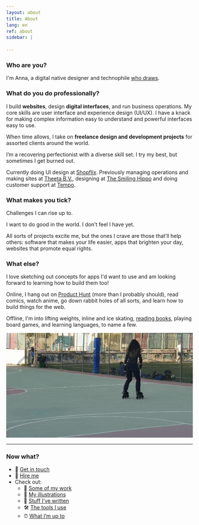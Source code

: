```yaml
---
layout: about
title: About
lang: en
ref: about
sidebar: | 

---
```

### Who are you?

I'm Anna, a digital native designer and technophile [who draws](/{{page.lang}}/graphics).

### What do you do professionally?

I build **websites**, design **digital interfaces**, and run business operations. My core skills are user interface and experience design (UI/UX). I have a knack for making complex information easy to understand and powerful interfaces easy to use.

When time allows, I take on **freelance design and development projects** for assorted clients around the world.

I’m a recovering perfectionist with a diverse skill set. I try my best, but sometimes I get burned out.

Currently doing UI design at [Shopflix﻿](https://shopflix.gr/). Previously managing operations and making sites at [Theeta B.V.](https://theeta.nl), designing at [The Smiling Hippo](https://thesmilinghippo.com) and doing customer support at [Tempo](https://www.yourtempo.co/).

### What makes you tick?

Challenges I can rise up to.

I want to do good in the world. I don’t feel I have yet.

All sorts of projects excite me, but the ones I crave are those that’ll help others: software that makes your life easier, apps that brighten your day, websites that promote equal rights.

### What else?

I love sketching out concepts for apps I'd want to use and am looking forward to learning how to build them too! 

Online, I hang out on [Product Hunt](https://www.producthunt.com/@anna_0x) (more than I probably should), read comics, watch anime, go down rabbit holes of all sorts, and learn how to build things for the web.

Offline, I'm into lifting weights, inline and ice skating, [reading books](/reading/), playing board games, and learning languages, to name a few.

![Me doing a simple but cool looking trick on inline skates](/assets/skate-circle-2.gif)

***

### Now what?

* 💬 [Get in touch](/{{page.lang}}/contact)
* 🤝 [Hire me](/{{page.lang}}/services)
* Check out:
  * 💼 [Some of my work](/{{page.lang}}/#work)
  * 🎨 [My illustrations](/{{page.lang}}/graphics)
  * 📃 [Stuff I’ve written](/{{page.lang}}/writing)
  * 🛠 [The tools I use](/uses)
  * ⏰ [What I’m up to](/now)